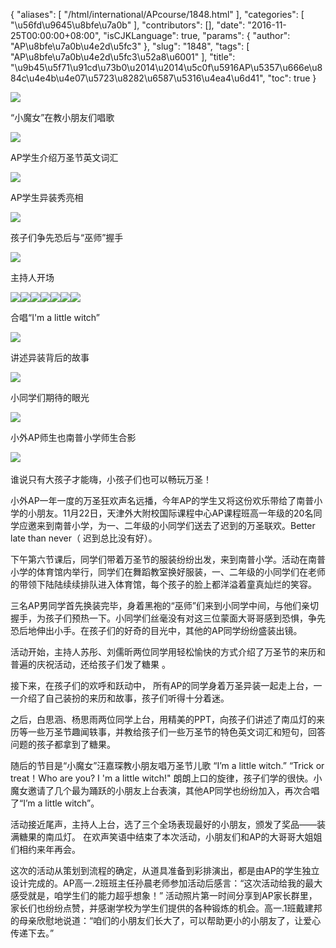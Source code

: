 {
    "aliases": [
        "/html/international/APcourse/1848.html"
    ],
    "categories": [
        "\u56fd\u9645\u8bfe\u7a0b"
    ],
    "contributors": [],
    "date": "2016-11-25T00:00:00+08:00",
    "isCJKLanguage": true,
    "params": {
        "author": "AP\u8bfe\u7a0b\u4e2d\u5fc3"
    },
    "slug": "1848",
    "tags": [
        "AP\u8bfe\u7a0b\u4e2d\u5fc3\u52a8\u6001"
    ],
    "title": "\u9b45\u5f71\u91cd\u73b0\u2014\u2014\u5c0f\u5916AP\u5357\u666e\u884c\u4e4b\u4e07\u5723\u8282\u6587\u5316\u4ea4\u6d41",
    "toc": true
}

![](https://cdn.tfls.online/mirror/full/90bf80538544281efb367124a899d39a1a8d13c3.jpg)




 “小魔女”在教小朋友们唱歌




![](https://cdn.tfls.online/mirror/full/4ba152c68d45e1c0bbaf05c04615322b061aea8a.jpg)




 AP学生介绍万圣节英文词汇




![](https://cdn.tfls.online/mirror/full/8e3f7bb2426a3001ef271aa3d96669c4e565bed0.jpg)




 AP学生异装秀亮相




![](https://cdn.tfls.online/mirror/full/775d7014ec529f245e1d4592aefd4aaf2699303c.jpg)




 孩子们争先恐后与“巫师”握手




![](https://cdn.tfls.online/mirror/full/f91c9745645cd204bd01bf755e61575c9fbf8f81.jpg)




 主持人开场




![](https://cdn.tfls.online/mirror/full/9e789cd398db693faf13093a1c81a0b0ba58b8c2.jpg)![](https://cdn.tfls.online/mirror/full/9a4c28c961e6b5e42b517ef296543a12a28a8fb7.jpg)![](https://cdn.tfls.online/mirror/full/3083c1784fda62d0a7800135fdc4892c7b554e34.jpg)![](https://cdn.tfls.online/mirror/full/ce5fab52e917153783763f18791a24e69006f0af.jpg)![](https://cdn.tfls.online/mirror/full/a2a88d8fb76c5e3101b8feb7e9c4b51b12d8688b.jpg)![](https://cdn.tfls.online/mirror/full/1b2b0fce531b4e07ebd2bd38e91f99612048373d.jpg)![](https://cdn.tfls.online/mirror/full/60ab39ea21be6fdf69c6ef8510af3b91131fdecb.jpg)




 合唱“I'm a little witch”




![](https://cdn.tfls.online/mirror/full/e037275cd43c99f1f61e258a6c6463cbbc8b06ac.jpg)




 讲述异装背后的故事




![](https://cdn.tfls.online/mirror/full/5d45c47fab636f6ecfd589fd85536b4dfa5a9d2f.jpg)




 小同学们期待的眼光




![](https://cdn.tfls.online/mirror/full/a26f74c6b258d142858fda6237786bff384ae4ad.jpg)




 小外AP师生也南普小学师生合影




![](https://cdn.tfls.online/mirror/full/1da85f9b882dfd5f1028bd27d2d6b415ab6dd67a.jpg) 







谁说只有大孩子才能嗨，小孩子们也可以畅玩万圣！




小外AP一年一度的万圣狂欢声名远播，今年AP的学生又将这份欢乐带给了南普小学的小朋友。11月22日，天津外大附校国际课程中心AP课程班高一年级的20名同学应邀来到南普小学，为一、二年级的小同学们送去了迟到的万圣联欢。Better late than never（ 迟到总比没有好）。




下午第六节课后，同学们带着万圣节的服装纷纷出发，来到南普小学。活动在南普小学的体育馆内举行，同学们在舞蹈教室换好服装，一、二年级的小同学们在老师的带领下陆陆续续排队进入体育馆，每个孩子的脸上都洋溢着童真灿烂的笑容。




三名AP男同学首先换装完毕，身着黑袍的“巫师”们来到小同学中间，与他们亲切握手，为孩子们预热一下。小同学们丝毫没有对这三位蒙面大哥哥感到恐惧，争先恐后地伸出小手。在孩子们的好奇的目光中，其他的AP同学纷纷盛装出镜。




活动开始，主持人苏彤、刘儒昕两位同学用轻松愉快的方式介绍了万圣节的来历和普遍的庆祝活动，还给孩子们发了糖果 。




接下来，在孩子们的欢呼和跃动中， 所有AP的同学身着万圣异装一起走上台，一一介绍了自己装扮的来历和故事，孩子们听得十分着迷。




之后，白思涵、杨思雨两位同学上台，用精美的PPT，向孩子们讲述了南瓜灯的来历等一些万圣节趣闻轶事，并教给孩子们一些万圣节的特色英文词汇和短句，回答问题的孩子都拿到了糖果。




随后的节目是“小魔女”汪嘉琛教小朋友唱万圣节儿歌 “I’m a little witch.” “Trick or treat！Who are you? I 'm a little witch!" 朗朗上口的旋律，孩子们学的很快。小魔女邀请了几个最为踊跃的小朋友上台表演，其他AP同学也纷纷加入，再次合唱了“I’m a little witch”。




活动接近尾声，主持人上台，选了三个全场表现最好的小朋友，颁发了奖品——装满糖果的南瓜灯。 在欢声笑语中结束了本次活动，小朋友们和AP的大哥哥大姐姐们相约来年再会。




这次的活动从策划到流程的确定，从道具准备到彩排演出，都是由AP的学生独立设计完成的。AP高一.2班班主任孙晨老师参加活动后感言：“这次活动给我的最大感受就是，咱学生们的能力超乎想象！” 活动照片第一时间分享到AP家长群里，家长们也纷纷点赞，并感谢学校为学生们提供的各种锻炼的机会。高一.1班戴建邦的母亲欣慰地说道：“咱们的小朋友们长大了，可以帮助更小的小朋友了，让爱心传递下去。” 




  



